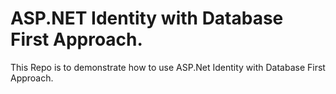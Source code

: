 # ASP.NET Identity with Database First Approach.
This Repo is to demonstrate how to use ASP.Net Identity with Database First Approach.
